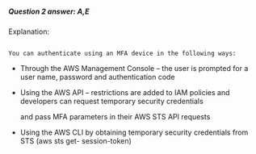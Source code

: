 ##### Question 2 answer: A,E


Explanation:


```

You can authenticate using an MFA device in the following ways:

```


- Through the AWS Management Console – the user is prompted for a user name, password and authentication code

- Using the AWS API – restrictions are added to IAM policies and developers can request temporary security credentials

  and pass MFA parameters in their AWS STS API requests

- Using the AWS CLI by obtaining temporary security credentials from STS (aws sts get- session-token)

